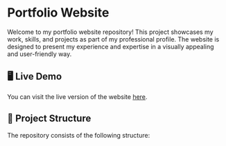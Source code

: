 # Portfolio Website

Welcome to my portfolio website repository! This project showcases my work, skills, and projects as part of my professional profile. The website is designed to present my experience and expertise in a visually appealing and user-friendly way.

## 🖥️ Live Demo
You can visit the live version of the website [here](https://your-username.github.io/your-repo-name/).

## 📂 Project Structure

The repository consists of the following structure:

